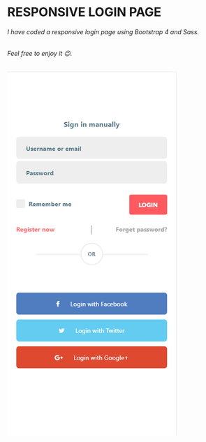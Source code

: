 # RESPONSIVE LOGIN PAGE
###### I have coded a responsive login page using Bootstrap 4 and Sass.
###### Feel free to enjoy it 😉.
![Mobile](images/Mobile.png)
